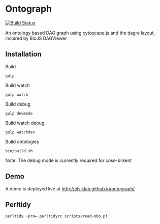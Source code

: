 # Ontograph

[![Build Status](https://travis-ci.org/elsiklab/ontograph.svg?branch=master)](https://travis-ci.org/elsiklab/ontograph)


An ontology based DAG graph using cytoscape.js and the dagre layout, inspired by BioJS DAGViewer


## Installation

Build

    gulp

Build watch

    gulp watch

Build debug

    gulp devmode

Build watch debug

    gulp watchdev


Build ontologies

    bin/build.sh

Note: The debug mode is currently required for cose-bilkent

## Demo

A demo is deployed live at http://elsiklab.github.io/ontograph/

## Perltidy

    perltidy -pro=.perltidyrc scripts/read-obo.pl
